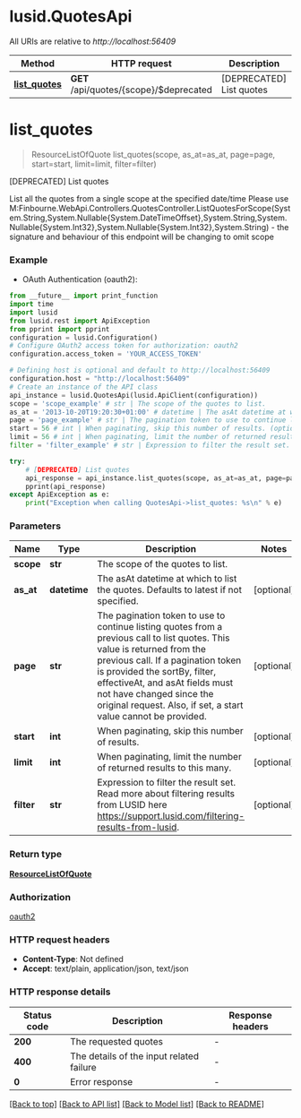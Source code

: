# lusid.QuotesApi

All URIs are relative to *http://localhost:56409*

Method | HTTP request | Description
------------- | ------------- | -------------
[**list_quotes**](QuotesApi.md#list_quotes) | **GET** /api/quotes/{scope}/$deprecated | [DEPRECATED] List quotes


# **list_quotes**
> ResourceListOfQuote list_quotes(scope, as_at=as_at, page=page, start=start, limit=limit, filter=filter)

[DEPRECATED] List quotes

List all the quotes from a single scope at the specified date/time  Please use M:Finbourne.WebApi.Controllers.QuotesController.ListQuotesForScope(System.String,System.Nullable{System.DateTimeOffset},System.String,System.Nullable{System.Int32},System.Nullable{System.Int32},System.String) - the signature and behaviour of this endpoint will be changing to omit scope

### Example

* OAuth Authentication (oauth2):
```python
from __future__ import print_function
import time
import lusid
from lusid.rest import ApiException
from pprint import pprint
configuration = lusid.Configuration()
# Configure OAuth2 access token for authorization: oauth2
configuration.access_token = 'YOUR_ACCESS_TOKEN'

# Defining host is optional and default to http://localhost:56409
configuration.host = "http://localhost:56409"
# Create an instance of the API class
api_instance = lusid.QuotesApi(lusid.ApiClient(configuration))
scope = 'scope_example' # str | The scope of the quotes to list.
as_at = '2013-10-20T19:20:30+01:00' # datetime | The asAt datetime at which to list the quotes. Defaults to latest if not specified. (optional)
page = 'page_example' # str | The pagination token to use to continue listing quotes from a previous call to list quotes.              This value is returned from the previous call. If a pagination token is provided the sortBy, filter, effectiveAt, and asAt fields              must not have changed since the original request. Also, if set, a start value cannot be provided. (optional)
start = 56 # int | When paginating, skip this number of results. (optional)
limit = 56 # int | When paginating, limit the number of returned results to this many. (optional)
filter = 'filter_example' # str | Expression to filter the result set.              Read more about filtering results from LUSID here https://support.lusid.com/filtering-results-from-lusid. (optional)

try:
    # [DEPRECATED] List quotes
    api_response = api_instance.list_quotes(scope, as_at=as_at, page=page, start=start, limit=limit, filter=filter)
    pprint(api_response)
except ApiException as e:
    print("Exception when calling QuotesApi->list_quotes: %s\n" % e)
```

### Parameters

Name | Type | Description  | Notes
------------- | ------------- | ------------- | -------------
 **scope** | **str**| The scope of the quotes to list. | 
 **as_at** | **datetime**| The asAt datetime at which to list the quotes. Defaults to latest if not specified. | [optional] 
 **page** | **str**| The pagination token to use to continue listing quotes from a previous call to list quotes.              This value is returned from the previous call. If a pagination token is provided the sortBy, filter, effectiveAt, and asAt fields              must not have changed since the original request. Also, if set, a start value cannot be provided. | [optional] 
 **start** | **int**| When paginating, skip this number of results. | [optional] 
 **limit** | **int**| When paginating, limit the number of returned results to this many. | [optional] 
 **filter** | **str**| Expression to filter the result set.              Read more about filtering results from LUSID here https://support.lusid.com/filtering-results-from-lusid. | [optional] 

### Return type

[**ResourceListOfQuote**](ResourceListOfQuote.md)

### Authorization

[oauth2](../README.md#oauth2)

### HTTP request headers

 - **Content-Type**: Not defined
 - **Accept**: text/plain, application/json, text/json

### HTTP response details
| Status code | Description | Response headers |
|-------------|-------------|------------------|
**200** | The requested quotes |  -  |
**400** | The details of the input related failure |  -  |
**0** | Error response |  -  |

[[Back to top]](#) [[Back to API list]](../README.md#documentation-for-api-endpoints) [[Back to Model list]](../README.md#documentation-for-models) [[Back to README]](../README.md)

